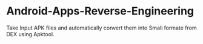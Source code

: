 # Android-Apps-Reverse-Engineering

Take Input APK files and automatically convert them into Smali formate from DEX using Apktool.
